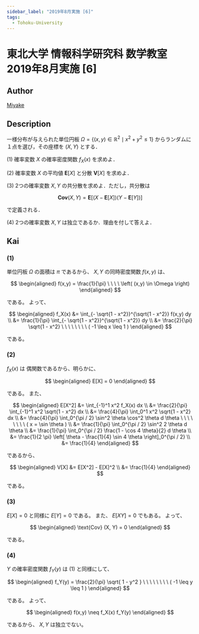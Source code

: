 ```yaml
---
sidebar_label: "2019年8月実施 [6]"
tags:
  - Tohoku-University
---
```

# 東北大学 情報科学研究科 数学教室 2019年8月実施 \[6\]

## **Author**
[Miyake](https://miyake.github.io/exams/index.html)

## **Description**
一様分布が与えられた単位円板 $\Omega = \{(x,y) \in \mathbb{R}^2 \mid x^2+y^2 \le 1\}$ からランダムに１点を選び，その座標を $(X,Y)$ とする．

(1) 確率変数 $X$ の確率密度関数 $f_X(x)$ を求めよ．

(2) 確率変数 $X$ の平均値 $\boldsymbol{E}[X]$ と分散 $\boldsymbol{V}[X]$ を求めよ．

(3) 2つの確率変数 $X,Y$ の共分散を求めよ．ただし，共分散は

$$
\boldsymbol{Cov}(X, Y) = \boldsymbol{E}[(X - \boldsymbol{E}[X])(Y - \boldsymbol{E}[Y])]
$$

で定義される．

(4) 2つの確率変数 $X,Y$ は独立であるか．理由を付して答えよ．

## **Kai**
### (1)
単位円板 $\Omega$ の面積は $\pi$ であるから、
$X, Y$ の同時密度関数 $f(x,y)$ は、

$$
\begin{aligned}
f(x,y) = \frac{1}{\pi}
\ \ \ \ 
\left( (x,y) \in \Omega \right)
\end{aligned}
$$

である。
よって、

$$
\begin{aligned}
f_X(x)
&= \int_{- \sqrt{1 - x^2}}^{\sqrt{1 - x^2}} f(x,y) dy
\\
&= \frac{1}{\pi} \int_{- \sqrt{1 - x^2}}^{\sqrt{1 - x^2}} dy
\\
&= \frac{2}{\pi} \sqrt{1 - x^2}
\ \ \ \ \ \ \ \ 
( -1 \leq x \leq 1 )
\end{aligned}
$$

である。

### (2)
$f_X(x)$ は 偶関数であるから、明らかに、

$$
\begin{aligned}
E[X] = 0
\end{aligned}
$$

である。
また、

$$
\begin{aligned}
E[X^2]
&=
\int_{-1}^1 x^2 f_X(x) dx
\\
&=
\frac{2}{\pi} \int_{-1}^1 x^2 \sqrt{1 - x^2} dx
\\
&=
\frac{4}{\pi} \int_0^1 x^2 \sqrt{1 - x^2} dx
\\
&=
\frac{4}{\pi} \int_0^{\pi / 2} \sin^2 \theta \cos^2 \theta d \theta
\ \ \ \ \ \ \ \ 
( x = \sin \theta )
\\
&=
\frac{1}{\pi} \int_0^{\pi / 2} \sin^2 2 \theta d \theta
\\
&=
\frac{1}{\pi} \int_0^{\pi / 2} \frac{1 - \cos 4 \theta}{2} d \theta
\\
&=
\frac{1}{2 \pi} \left[ \theta - \frac{1}{4} \sin 4 \theta \right]_0^{\pi / 2}
\\
&=
\frac{1}{4}
\end{aligned}
$$

であるから、

$$
\begin{aligned}
V[X]
&= E[X^2] - E[X]^2
\\
&=
\frac{1}{4}
\end{aligned}
$$

である。

### (3)
$E[X] = 0$ と同様に $E[Y] = 0$ である。
また、 $E[XY] = 0$ でもある。
よって、

$$
\begin{aligned}
\text{Cov} (X, Y) = 0
\end{aligned}
$$

である。

### (4)
$Y$ の確率密度関数 $f_Y(y)$ は (1) と同様にして、

$$
\begin{aligned}
f_Y(y) = \frac{2}{\pi} \sqrt{ 1 - y^2 }
\ \ \ \ \ \ \ \ 
( -1 \leq y \leq 1 )
\end{aligned}
$$

である。
よって、

$$
\begin{aligned}
f(x,y) \neq f_X(x) f_Y(y)
\end{aligned}
$$

であるから、 $X,Y$ は独立でない。
